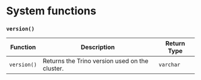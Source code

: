 # System functions

### **`version()`**

| Function       | Description                                                            | Return Type |
| -------------- | ---------------------------------------------------------------------- | ----------- |
| `version()`    | Returns the Trino version used on the cluster.                         | `varchar`   |
